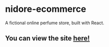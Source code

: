 # nidore-ecommerce
A fictional online perfume store, built with React.

## You can view the site [here!](https://nidore-khalem.herokuapp.com/)
